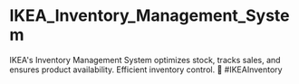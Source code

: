 # IKEA_Inventory_Management_System
IKEA's Inventory Management System optimizes stock, tracks sales, and ensures product availability. Efficient inventory control. 🛒 #IKEAInventory
